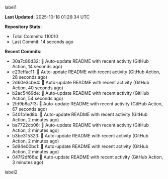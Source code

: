 
label1 
<!-- ACTIVITY_START -->
**Last Updated:** 2025-10-18 01:26:34 UTC

**Repository Stats:**
- Total Commits: 110010
- Last Commit: 14 seconds ago

**Recent Commits:**
- 30a7c86d32: 🤖 Auto-update README with recent activity (GitHub Action, 14 seconds ago)
- e23effac11: 🤖 Auto-update README with recent activity (GitHub Action, 28 seconds ago)
- 2d60e3cbe4: 🤖 Auto-update README with recent activity (GitHub Action, 40 seconds ago)
- b2ac5469de: 🤖 Auto-update README with recent activity (GitHub Action, 54 seconds ago)
- 2fd9b6a7f3: 🤖 Auto-update README with recent activity (GitHub Action, 67 seconds ago)
- 5401b1ed8b: 🤖 Auto-update README with recent activity (GitHub Action, 2 minutes ago)
- ba7722cb06: 🤖 Auto-update README with recent activity (GitHub Action, 2 minutes ago)
- b3be315323: 🤖 Auto-update README with recent activity (GitHub Action, 2 minutes ago)
- 5d94e00bc1: 🤖 Auto-update README with recent activity (GitHub Action, 2 minutes ago)
- 047f2df66a: 🤖 Auto-update README with recent activity (GitHub Action, 3 minutes ago)
<!-- ACTIVITY_END -->

label2
